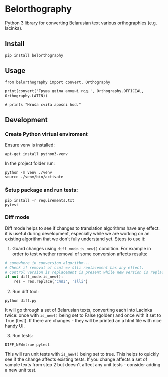 # Belorthography

Python 3 library for converting Belarusian text various orthographies (e.g. lacinka).

## Install

```
pip install belorthography
```

## Usage

```
from belorthography import convert, Orthography

print(convert('Груша цвiла апошнi год.', Orthography.OFFICIAL, Orthography.LATIN))

# prints "Hruša cviła apošni hod."
```

## Development

### Create Python virtual enviroment

Ensure venv is installed:
```
apt-get install python3-venv
```

In the project folder run:
```
python -m venv ./venv
source ./venv/bin/activate
```

### Setup package and run tests:
```
pip install -r requirements.txt
pytest
```

### Diff mode

Diff mode helps to see if changes to translation algorithms have any effect. it is useful during development, especially while we are working on an existing algorithm that we don't fully understand yet. Steps to use it:

1. Guard changes using `diff_mode.is_new()` condition. For example in order to test whether removal of some conversion affects results:

```python
# somewhere in conversion algorithm...
# Check if removal of сслі => ślli replacement has any effect.
# Control version is replacement is present while new version is replacement removed.
if not diff_mode.is_new():
    res = res.replace('сллі', 'ślli')
```

2. Run diff tool:

```
python diff.py
```

It will go through a set of Belarusian texts, converting each into Lacinka twice: once with `is_new()` being set to False (golden) and once with it set to True (test). If there are changes - they will be printed an a html file with nice handy UI.

3. Run tests:

```
DIFF_NEW=true pytest
```

This will run unit tests with `is_new()` being set to true. This helps to quickly see if the change affects existing tests. If you change affects a set of sample texts from step 2 but doesn't affect any unit tests - consider adding a new unit test.